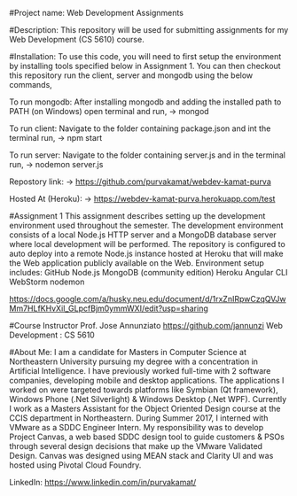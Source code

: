 
#Project name:
Web Development Assignments

#Description:
This repository will be used for submitting assignments for my Web Development (CS 5610) course. 

#Installation:
To use this code, you will need to first setup the environment by installing tools specified below in Assignment 1. You can then checkout this repository run the client, server and mongodb using the below commands,

To run mongodb:
After installing mongodb and adding the installed path to PATH (on Windows) open terminal and run,
-> mongod

To run client:
Navigate to the folder containing package.json and int the terminal run,
-> npm start

To run server:
Navigate to the folder containing server.js and in the terminal run,
-> nodemon server.js

Repostory link:
-> https://github.com/purvakamat/webdev-kamat-purva

Hosted At (Heroku):
-> https://webdev-kamat-purva.herokuapp.com/test

#Assignment 1
This assignment describes setting up the development environment used throughout the semester. The development environment consists of a local Node.js HTTP server and a MongoDB database server where local development will be performed. The repository is configured to auto deploy into a remote Node.js instance hosted at Heroku that will make the Web application publicly available on the Web. 
Environment setup includes:
GitHub
Node.js
MongoDB (community edition)
Heroku
Angular CLI
WebStorm
nodemon

https://docs.google.com/a/husky.neu.edu/document/d/1rxZnIRpwCzqQVJwMm7HLfKHvXiI_GLpcfBjm0ymmWXI/edit?usp=sharing

#Course Instructor
Prof. Jose Annunziato
https://github.com/jannunzi
Web Development : CS 5610

#About Me: 
I am a candidate for Masters in Computer Science at Northeastern University pursuing my degree with a concentration in Artificial Intelligence. I have previously worked full-time with 2 software companies, developing mobile and desktop applications. The applications I worked on were targeted towards platforms like Symbian (Qt framework), Windows Phone (.Net Silverlight) & Windows Desktop (.Net WPF). Currently I work as a Masters Assistant for the Object Oriented Design course at the CCIS department in Northeastern. During Summer 2017, I interned with VMware as a SDDC Engineer Intern. My responsibility was to develop Project Canvas, a web based SDDC design tool to guide customers & PSOs through several design decisions that make up the VMware Validated Design. Canvas was designed using MEAN stack and Clarity UI and was hosted using Pivotal Cloud Foundry.

LinkedIn: https://www.linkedin.com/in/purvakamat/


